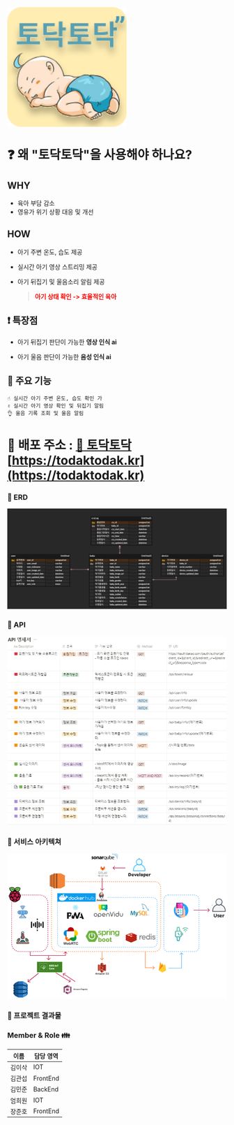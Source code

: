 <img title="" src="assets/b4d9671e2351cc0f1b9087f5bd751dc15aa9ac3c.svg" alt="logo.svg" width="274">

# :question: 왜 "토닥토닥"을 사용해야 하나요?

## WHY

- 육아 부담 감소
- 영유가 위기 상황 대응 및 개선

## HOW

- 아기 주변 온도, 습도 제공

- 실시간 아기 영상 스트리밍 제공

- 아기 뒤집기 및 울음소리 알림 제공
  
  > <span style="color:red"><b>아기 상태 확인 -> 효율적인 육아</b></span>

## ❗ 특장점

- 아기 뒤집기 판단이 가능한 ****영상 인식 ai**** 

- 아기 울음 판단이 가능한 ****음성 인식 ai****  

## :star2: 주요 기능

```
☝ 실시간 아기 주변 온도, 습도 확인 가
✌ 실시간 아기 영상 확인 및 뒤집기 알림
👌 울음 기록 조회 및 울음 알림
```

# 🚀 배포 주소 : [ :baby: 토닥토닥](https://todaktodak.kr) [https://todaktodak.kr](https://todaktodak.kr)

### 

### 🎫 ERD

![](assets/d75ffafabc717cb680b3739eea92d30a54847fc6.png) 

### 

### 🍏 API

 ![](assets/3487a319f07f7c99dbcf12e9e7a39e91d5d8f1d3.png)

### 

### 🎇 서비스 아키텍쳐

<img title="" src="assets/6ec40421e9d382d02c56e70fafa98c13c5eb38b0.svg" alt="Group 6.svg" width="679">

### 

### 📜 프로젝트 결과물

### 

### Member & Role 👪

| 이름  | 담당 영역    |
| --- | -------- |
| 김이삭 | IOT      |
| 김관섭 | FrontEnd |
| 김민준 | BackEnd  |
| 엄희원 | IOT      |
| 장준호 | FrontEnd |
